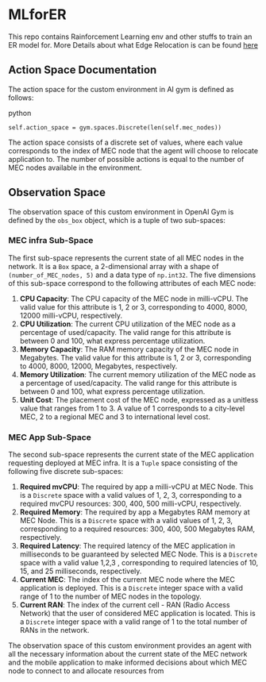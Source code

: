 # MLforER
This repo contains Rainforcement Learning env and other stuffs to train an ER model for.
More Details about what Edge Relocation is can be found [here](https://ieeexplore.ieee.org/document/9779643) 


## Action Space Documentation

The action space for the custom environment in AI gym is defined as follows:

python

`self.action_space = gym.spaces.Discrete(len(self.mec_nodes))` 

The action space consists of a discrete set of values, where each value corresponds to the index of MEC node that the agent will choose to relocate application to. The number of possible actions is equal to the number of MEC nodes available in the environment.


## Observation Space

The observation space of this custom environment in OpenAI Gym is defined by the `obs_box` object, which is a tuple of two sub-spaces:

### MEC infra Sub-Space
        
The first sub-space represents the current state of all MEC nodes in the network. It is a `Box` space, a 2-dimensional array with a shape of `(number_of_MEC_nodes, 5)` and a data type of `np.int32`. The five dimensions of this sub-space correspond to the following attributes of each MEC node:

1.  **CPU Capacity**: The CPU capacity of the MEC node in milli-vCPU. The valid value for this attribute is 1, 2 or 3, corresponding to 4000, 8000, 12000 milli-vCPU, respectively.
2.  **CPU Utilization**: The current CPU utilization of the MEC node as a percentage of used/capacity. The valid range for this attribute is between 0 and 100, what express percentage utilization.
3.  **Memory Capacity**: The RAM memory capacity of the MEC node in Megabytes. The valid value for this attribute is 1, 2 or 3, corresponding to 4000, 8000, 12000, Megabytes, respectively.
4.  **Memory Utilization**: The current memory utilization of the MEC node as a percentage of used/capacity. The valid range for this attribute is between 0 and 100, what express percentage utilization.
5.  **Unit Cost**: The placement cost of the MEC node, expressed as a unitless value that ranges from 1 to 3. A value of 1 corresponds to a city-level MEC, 2 to a regional MEC and 3 to international level cost.

### MEC App Sub-Space

The second sub-space represents the current state of the MEC application requesting deployed at MEC infra. It is a `Tuple` space consisting of the following five discrete sub-spaces:

1.  **Required mvCPU**: The required by app a milli-vCPU at MEC Node. This is a `Discrete` space with a valid values of 1, 2, 3, corresponding to a required mvCPU resources: 300, 400, 500 milli-vCPU, respectively.
2.  **Required Memory**: The required by app a Megabytes RAM memory at MEC Node. This is a `Discrete` space with a valid values of 1, 2, 3, corresponding to a required  resources: 300, 400, 500 Megabytes RAM, respectively.
3.  **Required Latency**: The required latency of the MEC application in milliseconds to be guaranteed by selected MEC Node. This is a `Discrete` space with a valid value 1,2,3 , corresponding to required latencies of 10, 15, and 25 milliseconds, respectively.
4.  **Current MEC**: The index of the current MEC node where the MEC application is deployed. This is a `Discrete` integer space with a valid range of 1 to the number of MEC nodes in the topology.
5.  **Current RAN**: The index of the current cell - RAN (Radio Access Network) that the user of considered MEC application is located. This is a `Discrete` integer space with a valid range of 1 to the total number of RANs in the network.

The observation space of this custom environment provides an agent with all the necessary information about the current state of the MEC network and the mobile application to make informed decisions about which MEC node to connect to and allocate resources from
